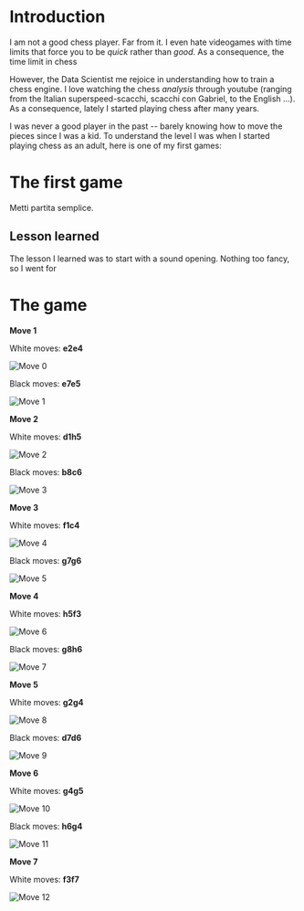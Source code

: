 # Introduction

I am not a good chess player. Far from it. I even hate videogames with time limits that force you to be *quick* rather than *good*. As a consequence, the time limit in chess 

However, the Data Scientist me rejoice in understanding how to train a chess engine. I love watching the chess *analysis* through youtube (ranging from the Italian superspeed-scacchi, scacchi con Gabriel, to the English ...). As a consequence, lately I started playing chess after many years. 

I was never a good player in the past -- barely knowing how to move the pieces since I was a kid. To understand the level I was when I started playing chess as an adult, here is one of my first games:

# The first game

Metti partita semplice.

## Lesson learned

The lesson I learned was to start with a sound opening. Nothing too fancy, so I went for 

# The game

**Move 1**

White moves: **e2e4**

![Move 0](output_0.png)

Black moves: **e7e5**

![Move 1](output_1.png)

**Move 2**

White moves: **d1h5**

![Move 2](output_2.png)

Black moves: **b8c6**

![Move 3](output_3.png)

**Move 3**

White moves: **f1c4**

![Move 4](output_4.png)

Black moves: **g7g6**

![Move 5](output_5.png)

**Move 4**

White moves: **h5f3**

![Move 6](output_6.png)

Black moves: **g8h6**

![Move 7](output_7.png)

**Move 5**

White moves: **g2g4**

![Move 8](output_8.png)

Black moves: **d7d6**

![Move 9](output_9.png)

**Move 6**

White moves: **g4g5**

![Move 10](output_10.png)

Black moves: **h6g4**

![Move 11](output_11.png)

**Move 7**

White moves: **f3f7**

![Move 12](output_12.png)
